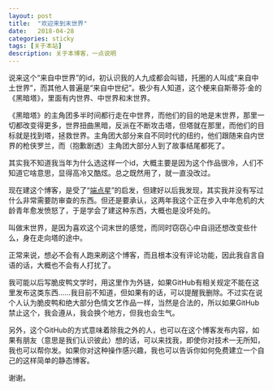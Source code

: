 ```yaml
---
layout: post
title:  "欢迎来到末世界"
date:   2018-04-28
categories: sticky
tags: [关于本站]
description: 关于本博客，一点说明
---
```


说来这个“来自中世界”的id，初认识我的人九成都会叫错，托圈的人叫成“来自中土世界”，而其他人普遍是“来自中世纪”。极少有人知道，这个梗来自斯蒂芬·金的《黑暗塔》，里面有内世界、中世界和末世界。

《黑暗塔》的主角团多半时间都行走在中世界，而他们的目的地是末世界，那里一切都改变得更多，世界扭曲黑暗，反派在不断攻击塔，但塔就在那里，而他们的目标就是找到塔，拯救世界。主角团大部分来自不同时代的纽约，他们跟随来自内世界的枪侠罗兰，而（抱歉剧透）主角团大部分人到了故事结尾都死了。

其实我不知道我当年为什么选这样一个id，大概主要是因为这个作品很冷，人们不知道它啥意思，显得高冷又酷炫。总之既然用了，就一直没改过。

现在建这个博客，是受了“[端点星](https://terminus2049.github.io/)”的启发，但建好以后我发现，其实我并没有写过什么非常需要防审查的东西。但还是要承认，这两年我这个正在步入中年危机的大龄青年愈发愤怒了，于是学会了建这种东西，大概也是没坏处的。

叫做末世界，是因为喜欢这个词末世的感觉，而同时窃窃心中自诩还想改变些什么，身在走向塔的途中。

正常来说，想必不会有人跑来刷这个博客，而且根本没有评论功能，因此我自言自语的话，大概也不会有人打扰了。

我可能以后写脆皮鸭文学时，用这里作为外链，如果GitHub有相关规定不能在这里发布这类东西……我目前不知道，但如果有的话，可以提醒我删除。不过实在说个人认为脆皮鸭和绝大部分色情文艺作品一样，当然是合法的，所以如果GitHub禁止这个，我会遵从，我会换个地方，但我也会生气。

另外，这个GitHub的方式意味着除我之外的人，也可以在这个博客发布内容，如果有朋友（意思是我们认识彼此）想的话，可以来找我，即使你对技术一无所知，我也可以帮你发。如果你对这种操作感兴趣，我也可以告诉你如何免费建立一个自己的这样简单的静态博客。

谢谢。
